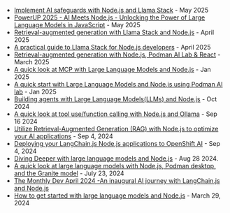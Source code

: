 * [Implement AI safeguards with Node.js and Llama Stack](https://developers.redhat.com/articles/2025/05/28/implement-ai-safeguards-nodejs-and-llama-stack) - May 2025
* [PowerUP 2025 - AI Meets Node.js - Unlocking the Power of Large Language Models in JavaScript](https://github.com/mhdawson/presentations/blob/main/2025/PowerUp-2025-AI_Meets_Nodejs_Unlocking_the_Power_of_Large_Language_Models_in_JavaScript.pdf) - May 2025
* [Retrieval-augmented generation with Llama Stack and Node.js](https://developers.redhat.com/articles/2025/04/30/retrieval-augmented-generation-llama-stack-and-nodejs) - April 2025
* [A practical guide to Llama Stack for Node.js developers](https://developers.redhat.com/articles/2025/04/02/practical-guide-llama-stack-nodejs-developers) - April 2025
* [Retrieval-augmented generation with Node.js, Podman AI Lab & React](https://developers.redhat.com/articles/2025/03/10/retrieval-augmented-generation-nodejs-podman-ai-lab-react) - March 2025
* [A quick look at MCP with Large Language Models and Node.js](https://developers.redhat.com/blog/2025/01/22/quick-look-mcp-large-language-models-and-nodejs) - Jan 2025
* [A quick start with Large Language Models and Node.js using Podman AI lab](https://developers.redhat.com/blog/2025/01/10/quick-start-large-language-models-and-nodejs-using-podman-ai-lab) - Jan 2025
* [Building agents with Large Language Models(LLMs) and Node.js](https://developers.redhat.com/blog/2024/10/25/building-agents-large-language-modelsllms-and-nodejs) - Oct 2024
* [A quick look at tool use/function calling with Node.js and Ollama](https://developers.redhat.com/blog/2024/09/10/quick-look-tool-usefunction-calling-nodejs-and-ollama) - Sep 16 2024
* [Utilize Retrieval-Augmented Generation (RAG) with Node.js to optimize your AI applications](https://developers.redhat.com/learn/openshift/utilize-retrieval-augmented-generation-rag-nodejs-optimize-your-ai-applications) - Sep 4, 2024
* [Deploying your LangChain.js Node.js applications to OpenShift AI](https://developers.redhat.com/learn/openshift/deploying-your-langchainjs-nodejs-applications-openshift-ai) - Sep 4, 2024
* [Diving Deeper with large language models and Node.js](https://developers.redhat.com/learn/diving-deeper-large-language-models-and-nodejs) - Aug 28 2024.
* [A quick look at large language models with Node.js, Podman desktop, and the Granite model](https://developers.redhat.com/articles/2024/07/22/quick-look-large-language-models-nodejs-podman-desktop-and-granite-model) - July 23, 2024
* [The Monthly Dev April 2024 -An inaugural AI journey with LangChain.js and Node.js](https://www.youtube.com/watch?v=cwq7UKWxOoU)
* [How to get started with large language models and Node.js]( https://developers.redhat.com/learning/learn:openshift:how-get-started-large-language-models-and-nodejs) - March 29, 2024

